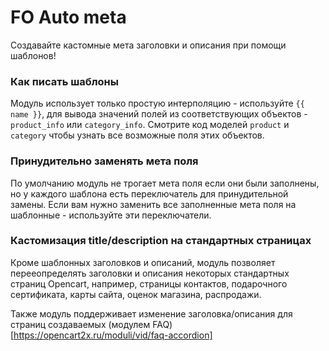 # FO Auto meta

Создавайте кастомные мета заголовки и описания при помощи шаблонов!

### Как писать шаблоны

Модуль использует только простую интерполяцию - используйте `{{ name }}`, для вывода значений полей из соответствующих объектов - `product_info` или `category_info`. Смотрите код моделей `product` и `category` чтобы узнать все возможные поля этих объектов.

### Принудительно заменять мета поля

По умолчанию модуль не трогает мета поля если они были заполнены, но у каждого шаблона есть переключатель для принудительной замены. Если вам нужно заменить все заполненные мета поля на шаблонные - используйте эти переключатели.

### Кастомизация title/description на стандартных страницах

Кроме шаблонных заголовков и описаний, модуль позволяет перееопределять заголовки и описания некоторых стандартных страниц Opencart, например, страницы контактов, подарочного сертификата, карты сайта, оценок магазина, распродажи.

Также модуль поддерживает изменение заголовка/описания для страниц создаваемых (модулем FAQ)[https://opencart2x.ru/moduli/vid/faq-accordion]